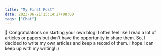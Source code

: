 ```yaml
---
title: "My First Post"
date: 2023-06-21T15:14:17+08:00
tags: ["Chat"]
---
```


🎉 Congratulations on starting your own blog! I often feel like I read a lot of articles or papers but don't have the opportunity to share them. So, I decided to write my own articles and keep a record of them. I hope I can keep up with my writing! :)

